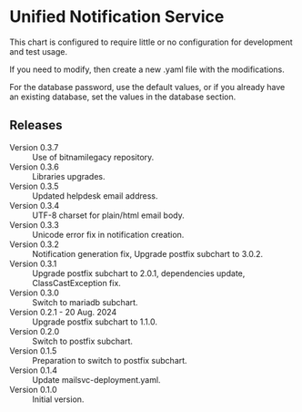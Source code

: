 Unified Notification Service
============================

This chart is configured to require little or no configuration for development and test usage.

If you need to modify, then create a new .yaml file with the modifications.

For the database password, use the default values, or if you already have an existing database,
set the values in the database section.

## Releases

<dl>

  <dt>Version 0.3.7</dt>
  <dd>Use of bitnamilegacy repository.</dd>

  <dt>Version 0.3.6</dt>
  <dd>Libraries upgrades.</dd>

  <dt>Version 0.3.5</dt>
  <dd>Updated helpdesk email address.</dd>

  <dt>Version 0.3.4</dt>
  <dd>UTF-8 charset for plain/html email body.</dd>

  <dt>Version 0.3.3</dt>
  <dd>Unicode error fix in notification creation.</dd>

  <dt>Version 0.3.2</dt>
  <dd>Notification generation fix, Upgrade postfix subchart to 3.0.2.</dd>

  <dt>Version 0.3.1</dt>
  <dd>Upgrade postfix subchart to 2.0.1, dependencies update, ClassCastException fix.</dd>

  <dt>Version 0.3.0</dt>
  <dd>Switch to mariadb subchart.</dd>

  <dt>Version 0.2.1 - 20 Aug. 2024</dt>
  <dd>Upgrade postfix subchart to 1.1.0.</dd>

  <dt>Version 0.2.0</dt>
  <dd>Switch to postfix subchart.</dd>

  <dt>Version 0.1.5</dt>
  <dd>Preparation to switch to postfix subchart.</dd>

  <dt>Version 0.1.4</dt>
  <dd>Update mailsvc-deployment.yaml.</dd>

  <dt>Version 0.1.0</dt>
  <dd>Initial version.</dd>

</dl>

